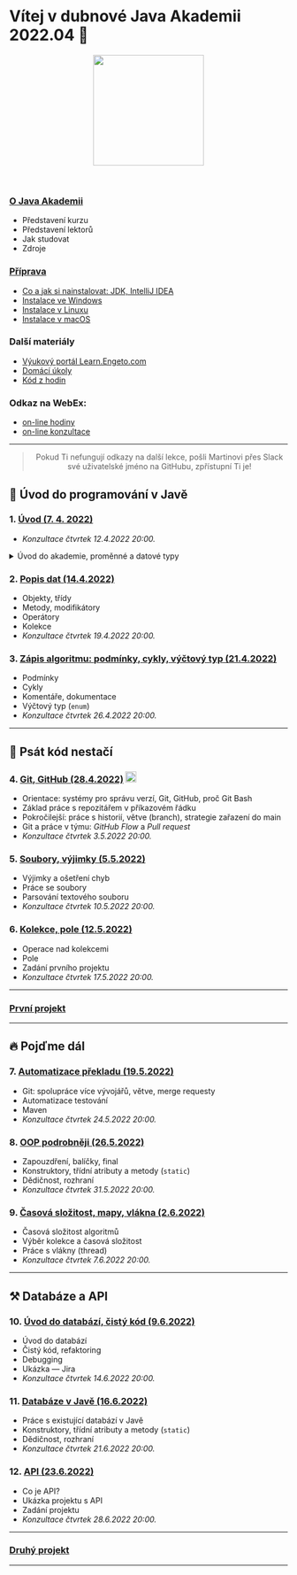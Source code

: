 
# Vítej v&nbsp;dubnové Java Akademii 2022.04 👋

<p align="center">
  <img src="https://engeto.cz/wp-content/uploads/2019/01/engeto-square.png" width="200" height="200">
</p>
<!-- Zarovnání pomocí stylů na GitHubu nefunguje, je potřeba použít
     atribut align.
-->
<!--<p align="center">
  <img alt="engeto-logo" width="80px" src="https://engeto.cz/wp-content/uploads/2019/01/engeto-square.png" />
  <img alt="python-logo" width="70px" src="https://hackaday.com/wp-content/uploads/2019/09/python-logo.png" />
</p>-->
<br>

### [O&nbsp;Java Akademii](o-akademii.md)
- Představení kurzu
- Představení lektorů
- Jak studovat
- Zdroje

### [Příprava](priprava.md)
- [Co a jak si nainstalovat: JDK, IntelliJ IDEA](https://learn.engeto.com/cs/kurz/java-akademie-priprava/studium/HpNRU9l5Tei60s0FTpvyrg/co-potrebujeme-nainstalovat)
- [Instalace ve Windows](https://learn.engeto.com/cs/kurz/java-akademie-priprava/studium/aQ4EJ4ukQS6uew3CKHwFIA/instalace-nastroju-ve-windows/instalace-jdk/pridani-jdk-do-promennych-java_home-a-path-volitelne)
- [Instalace v Linuxu](https://learn.engeto.com/cs/kurz/java-akademie-priprava/studium/nqYNISf5TYSWQVCFhnYcWg/instalace-nastroju-v-linuxu)
- [Instalace v macOS](https://learn.engeto.com/cs/kurz/java-akademie-priprava/studium/Zs66gM8VTlmUTjXA_9egbQ/instalace-nastroju-v-macos-apple)

### Další materiály
- [Výukový portál Learn.Engeto.com](https://learn.engeto.com/)
- [Domácí úkoly](https://github.com/ENGETO-Java-Akademie-2022-04/ukoly-a-reseni)
- [Kód z hodin](https://github.com/ENGETO-Java-Akademie-2022-04/kod-z-hodin)

### Odkaz na WebEx: 
- [on-line hodiny](https://engeto.my.webex.com/engeto.my/j.php?MTID=m394ce8f78fff0a6e8aa6a87ceb30c8b1&launchApp=true)
- [on-line konzultace](https://engeto.my.webex.com/engeto.my/j.php?MTID=m4c0b0d474b01660b13e883dea6152bdd&launchApp=true)

---

> <div style="text-align: center">Pokud Ti nefungují odkazy na další lekce, pošli Martinovi přes Slack své uživatelské jméno na GitHubu, zpřístupní Ti je!</div>


## 🐌 Úvod do programování v Javě
### 1. [Úvod (7. 4. 2022)](https://github.com/ENGETO-Java-Akademie-2022-04/lekce_01)
 - _Konzultace čtvrtek 12.4.2022 20:00._

<details><summary>Úvod do akademie, proměnné a datové typy</summary>

 - [Jak probíhá Java akademie](https://github.com/ENGETO-Java-Akademie-2022-04/intro/blob/main/o-akademii.md)
 - [Programování a Java](https://learn.engeto.com/cs/kurz/java-1-zapis-kodu-v-jave/studium/gTbyr7PSSlCUtTu9_VmiMA/programovani-a-java)
 - [První program v&nbsp;Javě](https://learn.engeto.com/cs/kurz/java-akademie-priprava/studium/wVlX3Jj_Q4K_OKV2kTvm_Q/prvni-projekt-v-intellij-idea)
 - [Proměnné](https://learn.engeto.com/cs/kurz/java-1-zapis-kodu-v-jave/studium/tD5cKOqyRx-zDN1bt39ALw/promenne)
  - [Datové typy](https://learn.engeto.com/cs/kurz/java-1-zapis-kodu-v-jave/studium/QhU8fq4uRYSjYBmw6BPrEQ/datove-typy)

Studijní materiály:
 - [Java Akademie: Příprava](https://learn.engeto.com/cs/kurz/java-akademie-priprava/lekce)
 - [Java: Zápis kódu v&nbsp;Javě](https://learn.engeto.com/cs/kurz/java-1-zapis-kodu-v-jave/lekce)

</details>

### 2. [Popis dat (14.4.2022)](https://github.com/ENGETO-Java-Akademie-2022-04/content/tree/main/lekce_02)
- Objekty, třídy
- Metody, modifikátory
- Operátory
- Kolekce
- _Konzultace čtvrtek 19.4.2022 20:00._
### 3. [Zápis algoritmu: podmínky, cykly, výčtový typ (21.4.2022)](https://github.com/ENGETO-Java-Akademie-2022-04/content/tree/main/lekce_03)
- Podmínky
- Cykly
- Komentáře, dokumentace
- Výčtový typ (`enum`)
- _Konzultace čtvrtek 26.4.2022 20:00._

---

## 🦅 Psát kód nestačí
### 4. [Git, GitHub (28.4.2022)](https://github.com/ENGETO-Java-Akademie-2022-04/content/tree/main/lekce_04) <img alt="git-logo" width="20px" src="https://image.freepik.com/free-icon/github-cat-in-a-circle_318-41747.jpg" />
- Orientace: systémy pro správu verzí, Git, GitHub, proč Git Bash
- Základ práce s&nbsp;repozitářem v&nbsp;příkazovém řádku
- Pokročilejší: práce s&nbsp;historií, větve (branch), strategie zařazení do main
- Git a&nbsp;práce v týmu: _GitHub Flow_ a _Pull request_
- _Konzultace čtvrtek 3.5.2022 20:00._
### 5. [Soubory, výjimky (5.5.2022)](https://github.com/ENGETO-Java-Akademie-2022-04/content/tree/main/lekce_05)
- Výjimky a ošetření chyb
- Práce se soubory
- Parsování textového souboru
- _Konzultace čtvrtek 10.5.2022 20:00._
### 6. [Kolekce, pole (12.5.2022)](https://github.com/ENGETO-Java-Akademie-2022-04/content/tree/main/lekce_06)
- Operace nad kolekcemi
- Pole
- Zadání prvního projektu
- _Konzultace čtvrtek 17.5.2022 20:00._

---

### [První projekt](https://github.com/ENGETO-Java-Akademie-2022-04/content/tree/main/projekt_01)

---

## 🔥 Pojďme dál

### 7. [Automatizace překladu (19.5.2022)](https://github.com/ENGETO-Java-Akademie-2022-04/content/tree/main/lekce_07)
  - Git: spolupráce více vývojářů, větve, merge requesty
  - Automatizace testování
  - Maven
  - _Konzultace čtvrtek 24.5.2022 20:00._
### 8. [OOP podrobněji (26.5.2022)](https://github.com/ENGETO-Java-Akademie-2022-04/content/tree/main/lekce_08)
  - Zapouzdření, balíčky, final
  - Konstruktory, třídní atributy a metody (```static```)
  - Dědičnost, rozhraní
  - _Konzultace čtvrtek 31.5.2022 20:00._
### 9. [Časová složitost, mapy, vlákna (2.6.2022)](https://github.com/ENGETO-Java-Akademie-2022-04/content/tree/main/lekce_09)
  - Časová složitost algoritmů
  - Výběr kolekce a&nbsp;časová složitost
  - Práce s vlákny (thread)
  - _Konzultace čtvrtek 7.6.2022 20:00._

---

## ⚒ Databáze a API

### 10. [Úvod do databází, čistý kód (9.6.2022)](https://github.com/ENGETO-Java-Akademie-2022-04/content/tree/main/lekce_10)
  - Úvod do databází
  - Čistý kód, refaktoring
  - Debugging
  - Ukázka &mdash; Jira
  - _Konzultace čtvrtek 14.6.2022 20:00._
### 11. [Databáze v Javě (16.6.2022)](https://github.com/ENGETO-Java-Akademie-2022-04/content/tree/main/lekce_11)
  - Práce s existující databází v&nbsp;Javě
  - Konstruktory, třídní atributy a metody (```static```)
  - Dědičnost, rozhraní
  - _Konzultace čtvrtek 21.6.2022 20:00._
### 12. [API (23.6.2022)](https://github.com/ENGETO-Java-Akademie-2022-04/content/tree/main/lekce_12)
  - Co je API?
  - Ukázka projektu s API
  - Zadání projektu
  - _Konzultace čtvrtek 28.6.2022 20:00._

---


### [Druhý projekt](https://github.com/ENGETO-Java-Akademie-2022-04/content/tree/main/projekt_02)

---

<!--
---

### 📺 Goodies & urls
<details>
  <summary>🔽 click</summary>

<!--START_SECTION:details->
- 🐍 [minimalist presentation](https://docs.google.com/presentation/d/1BKgmTrre-Go78OjExTP2JfaXTgUZ1KX2RRoayX6grsk/edit#slide=id.ga479756cdf_0_6)
- 🦆 [Lesson01, repl.it](https://repl.it/)
- 🐝 [Lesson01, slack](https://slack.com/intl/en-cz/)
- 🐔 [Lesson01, engeto.com](https://engeto.com/cs/)
- 🦋 [Lesson01, built-in functions](https://docs.python.org/3/library/functions.html)

- 🐖 [Lesson11, mockaroo.com](https://mockaroo.com/)
- 🐄 [Lesson11, json](https://docs.python.org/3/library/json.html)
- 🐈 [Lesson11, sys](https://docs.python.org/3/library/sys.html)
- 🐕 [Lesson11, os](https://docs.python.org/3/library/os.html)
<!--END_SECTION:details->

</details>

---

<br>

### 🆕 Issues
<!--START_SECTION:activities->
1. 💥 Issue [#1](https://github.com/Bralor/python-academy-2021/issues/1) - new content of the first lesson 💪
2. ➕ Issue [#2](https://github.com/Bralor/python-academy-2021/issues/2) - new content of the second lesson ☝
3. ➕ Issue [#26](https://github.com/Bralor/python-academy-2021/issues/26) - update the content of the 11th lesson 🎆
4. ✅ Issue [#26](https://github.com/Bralor/python-academy-2021/issues/26) - completed! 💪
<!--END_SECTION:activities->

---

### 🏫 FAQ
<details>
  <summary>🔽 Others</summary>

  ### What is [Engeto](https://engeto.cz/o-nas/)❓
  It is a company that helps to educate people in the field of information
  technologies.

  ### What is [Python](https://www.python.org)❓
  It is an ideal programming language for complete beginners.

  ### Even in 2020❓
  Sure, still belongs among the top 4
  (➡ [check the source](https://www.codingame.com/work/codingame-developer-survey-2020/#page6))

  ### Where to start ❓
  The best place is the official website
  (➡ [especially the community section](https://www.python.org/community/))

</details>

---
-->
